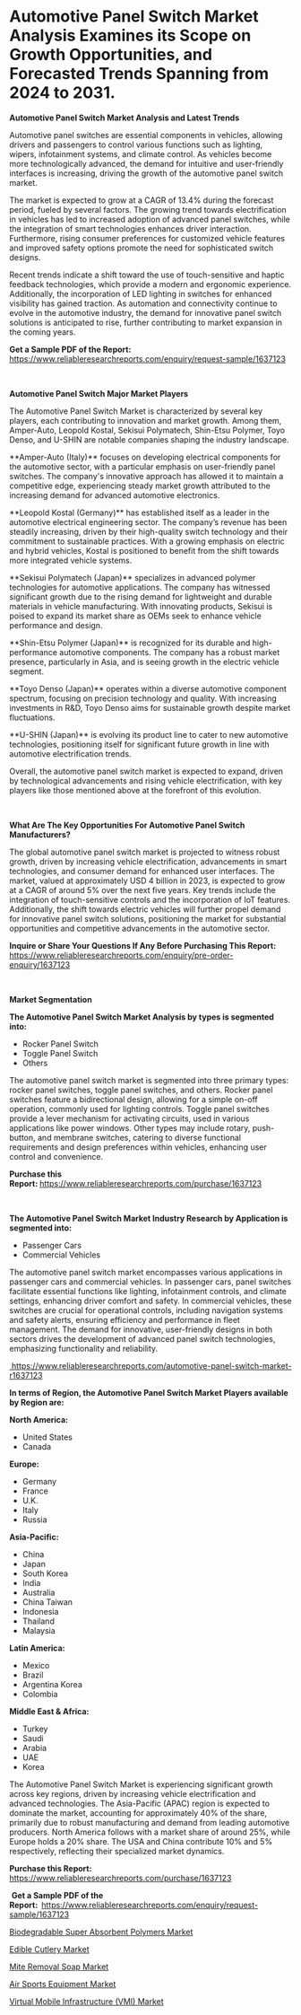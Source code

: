 <p><h1>Automotive Panel Switch Market Analysis Examines its Scope on Growth Opportunities, and Forecasted Trends Spanning from 2024 to 2031.</h1></p><p><strong>Automotive Panel Switch Market Analysis and Latest Trends</strong></p>
<p><p>Automotive panel switches are essential components in vehicles, allowing drivers and passengers to control various functions such as lighting, wipers, infotainment systems, and climate control. As vehicles become more technologically advanced, the demand for intuitive and user-friendly interfaces is increasing, driving the growth of the automotive panel switch market.</p><p>The market is expected to grow at a CAGR of 13.4% during the forecast period, fueled by several factors. The growing trend towards electrification in vehicles has led to increased adoption of advanced panel switches, while the integration of smart technologies enhances driver interaction. Furthermore, rising consumer preferences for customized vehicle features and improved safety options promote the need for sophisticated switch designs.</p><p>Recent trends indicate a shift toward the use of touch-sensitive and haptic feedback technologies, which provide a modern and ergonomic experience. Additionally, the incorporation of LED lighting in switches for enhanced visibility has gained traction. As automation and connectivity continue to evolve in the automotive industry, the demand for innovative panel switch solutions is anticipated to rise, further contributing to market expansion in the coming years.</p></p>
<p><strong>Get a Sample PDF of the Report:&nbsp;</strong> <a href="https://www.reliableresearchreports.com/enquiry/request-sample/1637123">https://www.reliableresearchreports.com/enquiry/request-sample/1637123</a></p>
<p>&nbsp;</p>
<p><strong>Automotive Panel Switch Major Market Players</strong></p>
<p><p>The Automotive Panel Switch Market is characterized by several key players, each contributing to innovation and market growth. Among them, Amper-Auto, Leopold Kostal, Sekisui Polymatech, Shin-Etsu Polymer, Toyo Denso, and U-SHIN are notable companies shaping the industry landscape.</p><p>**Amper-Auto (Italy)** focuses on developing electrical components for the automotive sector, with a particular emphasis on user-friendly panel switches. The company's innovative approach has allowed it to maintain a competitive edge, experiencing steady market growth attributed to the increasing demand for advanced automotive electronics.</p><p>**Leopold Kostal (Germany)** has established itself as a leader in the automotive electrical engineering sector. The company’s revenue has been steadily increasing, driven by their high-quality switch technology and their commitment to sustainable practices. With a growing emphasis on electric and hybrid vehicles, Kostal is positioned to benefit from the shift towards more integrated vehicle systems.</p><p>**Sekisui Polymatech (Japan)** specializes in advanced polymer technologies for automotive applications. The company has witnessed significant growth due to the rising demand for lightweight and durable materials in vehicle manufacturing. With innovating products, Sekisui is poised to expand its market share as OEMs seek to enhance vehicle performance and design.</p><p>**Shin-Etsu Polymer (Japan)** is recognized for its durable and high-performance automotive components. The company has a robust market presence, particularly in Asia, and is seeing growth in the electric vehicle segment.</p><p>**Toyo Denso (Japan)** operates within a diverse automotive component spectrum, focusing on precision technology and quality. With increasing investments in R&D, Toyo Denso aims for sustainable growth despite market fluctuations.</p><p>**U-SHIN (Japan)** is evolving its product line to cater to new automotive technologies, positioning itself for significant future growth in line with automotive electrification trends.</p><p>Overall, the automotive panel switch market is expected to expand, driven by technological advancements and rising vehicle electrification, with key players like those mentioned above at the forefront of this evolution.</p></p>
<p>&nbsp;</p>
<p><strong>What Are The Key Opportunities For Automotive Panel Switch Manufacturers?</strong></p>
<p><p>The global automotive panel switch market is projected to witness robust growth, driven by increasing vehicle electrification, advancements in smart technologies, and consumer demand for enhanced user interfaces. The market, valued at approximately USD 4 billion in 2023, is expected to grow at a CAGR of around 5% over the next five years. Key trends include the integration of touch-sensitive controls and the incorporation of IoT features. Additionally, the shift towards electric vehicles will further propel demand for innovative panel switch solutions, positioning the market for substantial opportunities and competitive advancements in the automotive sector.</p></p>
<p><strong>Inquire or Share Your Questions If Any Before Purchasing This Report:</strong> <a href="https://www.reliableresearchreports.com/enquiry/pre-order-enquiry/1637123">https://www.reliableresearchreports.com/enquiry/pre-order-enquiry/1637123</a></p>
<p>&nbsp;</p>
<p><strong>Market Segmentation</strong></p>
<p><strong>The Automotive Panel Switch Market Analysis by types is segmented into:</strong></p>
<p><ul><li>Rocker Panel Switch</li><li>Toggle Panel Switch</li><li>Others</li></ul></p>
<p><p>The automotive panel switch market is segmented into three primary types: rocker panel switches, toggle panel switches, and others. Rocker panel switches feature a bidirectional design, allowing for a simple on-off operation, commonly used for lighting controls. Toggle panel switches provide a lever mechanism for activating circuits, used in various applications like power windows. Other types may include rotary, push-button, and membrane switches, catering to diverse functional requirements and design preferences within vehicles, enhancing user control and convenience.</p></p>
<p><strong>Purchase this Report:&nbsp;</strong><a href="https://www.reliableresearchreports.com/purchase/1637123">https://www.reliableresearchreports.com/purchase/1637123</a></p>
<p>&nbsp;</p>
<p><strong>The Automotive Panel Switch Market Industry Research by Application is segmented into:</strong></p>
<p><ul><li>Passenger Cars</li><li>Commercial Vehicles</li></ul></p>
<p><p>The automotive panel switch market encompasses various applications in passenger cars and commercial vehicles. In passenger cars, panel switches facilitate essential functions like lighting, infotainment controls, and climate settings, enhancing driver comfort and safety. In commercial vehicles, these switches are crucial for operational controls, including navigation systems and safety alerts, ensuring efficiency and performance in fleet management. The demand for innovative, user-friendly designs in both sectors drives the development of advanced panel switch technologies, emphasizing functionality and reliability.</p></p>
<p><a href="https://www.reliableresearchreports.com/automotive-panel-switch-market-r1637123">&nbsp;https://www.reliableresearchreports.com/automotive-panel-switch-market-r1637123</a></p>
<p><strong>In terms of Region, the Automotive Panel Switch Market Players available by Region are:</strong></p>
<p>
    <p> <strong> North America: </strong>
        <ul>
            <li>United States</li>
            <li>Canada</li>
        </ul>
        </p> 
    <p> <strong> Europe: </strong>
        <ul>
            <li>Germany</li>
            <li>France</li>
            <li>U.K.</li>
            <li>Italy</li>
            <li>Russia</li>
        </ul>
        </p> 
    <p> <strong> Asia-Pacific: </strong>
        <ul>
            <li>China</li>
            <li>Japan</li>
            <li>South Korea</li>
            <li>India</li>
            <li>Australia</li>
            <li>China Taiwan</li>
            <li>Indonesia</li>
            <li>Thailand</li>
            <li>Malaysia</li>
        </ul>
        </p> 
    <p> <strong> Latin America: </strong>
        <ul>
            <li>Mexico</li>
            <li>Brazil</li>
            <li>Argentina Korea</li>
            <li>Colombia</li>
        </ul>
        </p> 
    <p> <strong> Middle East & Africa: </strong>
        <ul>
            <li>Turkey</li>
            <li>Saudi</li>
            <li>Arabia</li>
            <li>UAE</li>
            <li>Korea</li>
        </ul>
    </p>
    </p>
<p><p>The Automotive Panel Switch Market is experiencing significant growth across key regions, driven by increasing vehicle electrification and advanced technologies. The Asia-Pacific (APAC) region is expected to dominate the market, accounting for approximately 40% of the share, primarily due to robust manufacturing and demand from leading automotive producers. North America follows with a market share of around 25%, while Europe holds a 20% share. The USA and China contribute 10% and 5% respectively, reflecting their specialized market dynamics.</p></p>
<p><strong>Purchase this Report: </strong><a href="https://www.reliableresearchreports.com/purchase/1637123">https://www.reliableresearchreports.com/purchase/1637123</a></p>
<p>&nbsp;<strong>Get a Sample PDF of the Report:&nbsp;&nbsp;</strong><a href="https://www.reliableresearchreports.com/enquiry/request-sample/1637123">https://www.reliableresearchreports.com/enquiry/request-sample/1637123</a></p>
<p><strong></strong></p>
<p><p><a href="https://medium.com/@lakishadurham87/global-biodegradable-super-absorbent-polymers-market-trends-and-innovations-a-forward-looking-eb3d793c2471?postPublishedType=repub">Biodegradable Super Absorbent Polymers Market</a></p><p><a href="https://issuu.com/reportprime-2/docs/edible-cutlery-market-size-2030.ppt_61e4e0182c8e6d">Edible Cutlery Market</a></p><p><a href="https://www.linkedin.com/pulse/mite-removal-soap-market-size-share-growth-analysis-type-5bq8e?trackingId=cc5uQWZJSwCN8kyoqJ1igw%3D%3D">Mite Removal Soap Market</a></p><p><a href="https://issuu.com/reportprime-2/docs/air-sports-equipment-market-size-20_58887e99ac7c28">Air Sports Equipment Market</a></p><p><a href="https://medium.com/@olenfleming68/future-trends-in-global-virtual-mobile-infrastructure-vmi-market-market-insights-and-analysis-952e77f52bad">Virtual Mobile Infrastructure (VMI) Market</a></p></p>